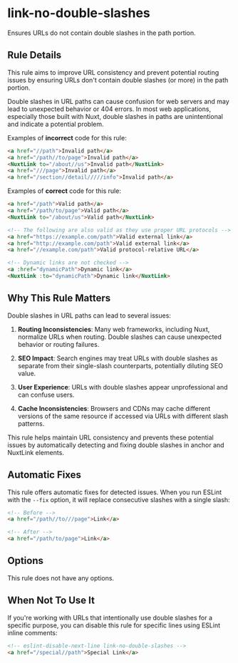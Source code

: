 # link-no-double-slashes

Ensures URLs do not contain double slashes in the path portion.

## Rule Details

This rule aims to improve URL consistency and prevent potential routing issues by ensuring URLs don't contain double slashes (or more) in the path portion.

Double slashes in URL paths can cause confusion for web servers and may lead to unexpected behavior or 404 errors. In most web applications, especially those built with Nuxt, double slashes in paths are unintentional and indicate a potential problem.

Examples of **incorrect** code for this rule:

```html
<a href="//path">Invalid path</a>
<a href="/path//to/page">Invalid path</a>
<NuxtLink to="/about//us">Invalid path</NuxtLink>
<a href="///page">Invalid path</a>
<a href="/section//detail/////info">Invalid path</a>
```

Examples of **correct** code for this rule:

```html
<a href="/path">Valid path</a>
<a href="/path/to/page">Valid path</a>
<NuxtLink to="/about/us">Valid path</NuxtLink>

<!-- The following are also valid as they use proper URL protocols -->
<a href="https://example.com/path">Valid external link</a>
<a href="http://example.com/path">Valid external link</a>
<a href="//example.com/path">Valid protocol-relative URL</a>

<!-- Dynamic links are not checked -->
<a :href="dynamicPath">Dynamic link</a>
<NuxtLink :to="dynamicPath">Dynamic link</NuxtLink>
```

## Why This Rule Matters

Double slashes in URL paths can lead to several issues:

1. **Routing Inconsistencies**: Many web frameworks, including Nuxt, normalize URLs when routing. Double slashes can cause unexpected behavior or routing failures.

2. **SEO Impact**: Search engines may treat URLs with double slashes as separate from their single-slash counterparts, potentially diluting SEO value.

3. **User Experience**: URLs with double slashes appear unprofessional and can confuse users.

4. **Cache Inconsistencies**: Browsers and CDNs may cache different versions of the same resource if accessed via URLs with different slash patterns.

This rule helps maintain URL consistency and prevents these potential issues by automatically detecting and fixing double slashes in anchor and NuxtLink elements.

## Automatic Fixes

This rule offers automatic fixes for detected issues. When you run ESLint with the `--fix` option, it will replace consecutive slashes with a single slash:

```html
<!-- Before -->
<a href="/path//to///page">Link</a>

<!-- After -->
<a href="/path/to/page">Link</a>
```

## Options

This rule does not have any options.

## When Not To Use It

If you're working with URLs that intentionally use double slashes for a specific purpose, you can disable this rule for specific lines using ESLint inline comments:

```html
<!-- eslint-disable-next-line link-no-double-slashes -->
<a href="/special//path">Special Link</a>
```

